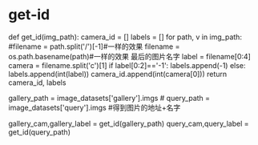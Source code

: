 # get-id
def get_id(img_path):
    camera_id = []
    labels = []
    for path, v in img_path:
        #filename = path.split('/')[-1]#一样的效果
        filename = os.path.basename(path)#一样的效果 最后的图片名字
        label = filename[0:4]
        camera = filename.split('c')[1]
        if label[0:2]=='-1':
            labels.append(-1)
        else:
            labels.append(int(label))
        camera_id.append(int(camera[0]))
    return camera_id, labels

gallery_path = image_datasets['gallery'].imgs #
query_path = image_datasets['query'].imgs  #得到图片的地址+名字

gallery_cam,gallery_label = get_id(gallery_path)
query_cam,query_label = get_id(query_path)
